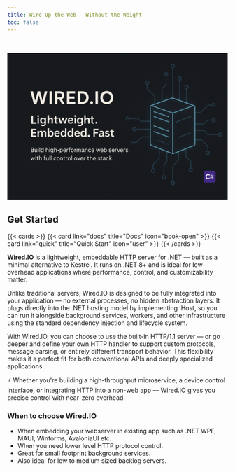 ```yaml
---
title: Wire Up the Web - Without the Weight
toc: false
---
```

<br/>

![My image description](wired.png)

## Get Started

{{< cards >}}
  {{< card link="docs" title="Docs" icon="book-open" >}}
  {{< card link="quick" title="Quick Start" icon="user" >}}
{{< /cards >}}

**Wired.IO** is a lightweight, embeddable HTTP server for .NET — built as a minimal alternative to Kestrel. It runs on .NET 8+ and is ideal for low-overhead applications where performance, control, and customizability matter.

Unlike traditional servers, Wired.IO is designed to be fully integrated into your application — no external processes, no hidden abstraction layers. It plugs directly into the .NET hosting model by implementing IHost, so you can run it alongside background services, workers, and other infrastructure using the standard dependency injection and lifecycle system.

With Wired.IO, you can choose to use the built-in HTTP/1.1 server — or go deeper and define your own HTTP handler to support custom protocols, message parsing, or entirely different transport behavior. This flexibility makes it a perfect fit for both conventional APIs and deeply specialized applications.

⚡ Whether you're building a high-throughput microservice, a device control interface, or integrating HTTP into a non-web app — Wired.IO gives you precise control with near-zero overhead.



### When to choose Wired.IO

- When embedding your webserver in existing app such as .NET WPF, MAUI, Winforms, AvaloniaUI etc.
- When you need lower level HTTP protocol control.
- Great for small footprint background services.
- Also ideal for low to medium sized backlog servers.